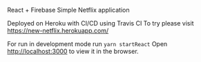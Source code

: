 React + Firebase Simple Netflix application

Deployed on Heroku with CI/CD using Travis CI
To try please visit https://new-netflix.herokuapp.com/

For run in development mode run `yarn startReact`
Open [http://localhost:3000](http://localhost:3000) to view it in the browser.